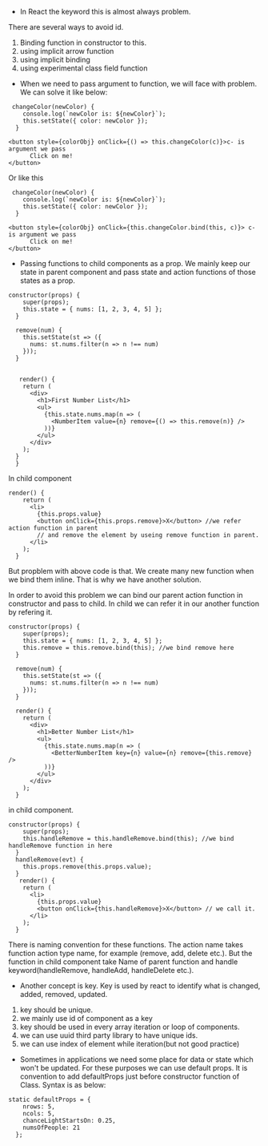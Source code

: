 - In React the keyword this is almost always problem.

There are several ways to avoid id.

1. Binding function in constructor to this.
2. using implicit arrow function
3. using implicit binding
4. using experimental class field function

- When we need to pass argument to function, we will face with problem. We can solve it like below:

```
 changeColor(newColor) {
    console.log(`newColor is: ${newColor}`);
    this.setState({ color: newColor });
  }

<button style={colorObj} onClick={() => this.changeColor(c)}>c- is argument we pass
      Click on me!
</button>

```

Or like this

```
 changeColor(newColor) {
    console.log(`newColor is: ${newColor}`);
    this.setState({ color: newColor });
  }

<button style={colorObj} onClick={this.changeColor.bind(this, c)}> c- is argument we pass
      Click on me!
</button>
```

- Passing functions to child components as a prop. We mainly keep our state in parent component and pass state and action functions of those states as a prop.

```
constructor(props) {
    super(props);
    this.state = { nums: [1, 2, 3, 4, 5] };
  }

  remove(num) {
    this.setState(st => ({
      nums: st.nums.filter(n => n !== num)
    }));
  }


   render() {
    return (
      <div>
        <h1>First Number List</h1>
        <ul>
          {this.state.nums.map(n => (
            <NumberItem value={n} remove={() => this.remove(n)} />
          ))}
        </ul>
      </div>
    );
  }
  }
```

In child component

```
render() {
    return (
      <li>
        {this.props.value}
        <button onClick={this.props.remove}>X</button> //we refer action function in parent
        // and remove the element by useing remove function in parent.
      </li>
    );
  }
```

But propblem with above code is that. We create many new function when we bind them inline. That is why we have another solution.

In order to avoid this problem we can bind our parent action function in constructor and pass to child. In child we can refer it in our another function by refering it.

```
constructor(props) {
    super(props);
    this.state = { nums: [1, 2, 3, 4, 5] };
    this.remove = this.remove.bind(this); //we bind remove here
  }

  remove(num) {
    this.setState(st => ({
      nums: st.nums.filter(n => n !== num)
    }));
  }

  render() {
    return (
      <div>
        <h1>Better Number List</h1>
        <ul>
          {this.state.nums.map(n => (
            <BetterNumberItem key={n} value={n} remove={this.remove} />
          ))}
        </ul>
      </div>
    );
  }
```

in child component.

```
constructor(props) {
    super(props);
    this.handleRemove = this.handleRemove.bind(this); //we bind handleRemove function in here
  }
  handleRemove(evt) {
    this.props.remove(this.props.value);
  }
   render() {
    return (
      <li>
        {this.props.value}
        <button onClick={this.handleRemove}>X</button> // we call it.
      </li>
    );
  }
```

There is naming convention for these functions. The action name takes function action type name, for example (remove, add, delete etc.). But the function in child component take Name of parent function and handle keyword(handleRemove, handleAdd, handleDelete etc.).

- Another concept is key. Key is used by react to identify what is changed, added, removed, updated.

1.  key should be unique.
2.  we mainly use id of component as a key
3.  key should be used in every array iteration or loop of components.
4.  we can use uuid third party library to have unique ids.
5.  we can use index of element while iteration(but not good practice)

- Sometimes in applications we need some place for data or state which won't be updated.
  For these purposes we can use default props. It is convention to add defaultProps just before constructor function of Class. Syntax is as below:

```
static defaultProps = {
    nrows: 5,
    ncols: 5,
    chanceLightStartsOn: 0.25,
    numsOfPeople: 21
  };
```
